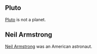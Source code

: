 ## Pluto
[Pluto](https://en.wikipedia.org/wiki/Pluto) is not a planet.

## Neil Armstrong
[Neil Armstrong](https://en.wikipedia.org/wiki/Neil_Armstrong) was an American astronaut.
